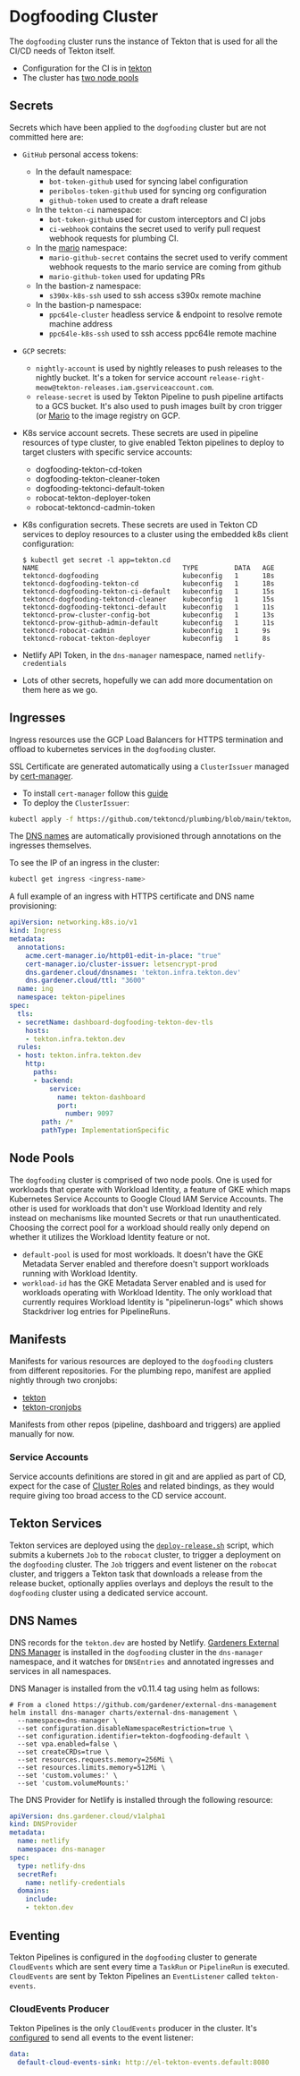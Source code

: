 # Dogfooding Cluster

The `dogfooding` cluster runs the instance of Tekton that is used for all the CI/CD needs
of Tekton itself.

- Configuration for the CI is in [tekton](../tekton)
- The cluster has [two node pools](#node-pools)

## Secrets

Secrets which have been applied to the `dogfooding` cluster but are not committed here are:

- `GitHub` personal access tokens:
  - In the default namespace:
    - `bot-token-github` used for syncing label configuration
    - `peribolos-token-github` used for syncing org configuration
    - `github-token` used to create a draft release
  - In the `tekton-ci` namespace:
    - `bot-token-github` used for custom interceptors and CI jobs
    - `ci-webhook` contains the secret used to verify pull request webhook requests for
      plumbing CI.
  - In the [mario](../mariobot) namespace:
    - `mario-github-secret` contains the secret used to verify comment webhook requests to
      the mario service are coming from github
    - `mario-github-token` used for updating PRs
  - In the bastion-z namespace:
    - `s390x-k8s-ssh` used to ssh access s390x remote machine
  - In the bastion-p namespace:
    - `ppc64le-cluster` headless service & endpoint to resolve remote machine address
    - `ppc64le-k8s-ssh` used to ssh access ppc64le remote machine
- `GCP` secrets:
  - `nightly-account` is used by nightly releases to push releases
  to the nightly bucket. It's a token for service account
  `release-right-meow@tekton-releases.iam.gserviceaccount.com`.
  - `release-secret` is used by Tekton Pipeline to push pipeline artifacts to a
    GCS bucket. It's also used to push images built by cron trigger (or [Mario](../bots/mariobot)
    to the image registry on GCP.
- K8s service account secrets. These secrets are used in pipeline resources of type cluster, to
  give enabled Tekton pipelines to deploy to target clusters with specific service accounts:
  - dogfooding-tekton-cd-token
  - dogfooding-tekton-cleaner-token
  - dogfooding-tektonci-default-token
  - robocat-tekton-deployer-token
  - robocat-tektoncd-cadmin-token
- K8s configuration secrets. These secrets are used in Tekton CD services to deploy
  resources to a cluster using the embedded k8s client configuration:

  ```
  $ kubectl get secret -l app=tekton.cd
  NAME                                    TYPE         DATA   AGE
  tektoncd-dogfooding                     kubeconfig   1      18s
  tektoncd-dogfooding-tekton-cd           kubeconfig   1      18s
  tektoncd-dogfooding-tekton-ci-default   kubeconfig   1      15s
  tektoncd-dogfooding-tektoncd-cleaner    kubeconfig   1      15s
  tektoncd-dogfooding-tektonci-default    kubeconfig   1      11s
  tektoncd-prow-cluster-config-bot        kubeconfig   1      13s
  tektoncd-prow-github-admin-default      kubeconfig   1      11s
  tektoncd-robocat-cadmin                 kubeconfig   1      9s
  tektoncd-robocat-tekton-deployer        kubeconfig   1      8s
  ```

- Netlify API Token, in the `dns-manager` namespace, named `netlify-credentials`
- Lots of other secrets, hopefully we can add more documentation on them
  here as we go.

## Ingresses

Ingress resources use the GCP Load Balancers for HTTPS termination and offload
to kubernetes services in the `dogfooding` cluster.

SSL Certificate are generated automatically using a `ClusterIssuer` managed by
[cert-manager](https://github.com/jetstack/cert-manager/).

- To install `cert-manager` follow this
  [guide](https://docs.cert-manager.io/en/latest/getting-started/)
- To deploy the `ClusterIssuer`:

```bash
kubectl apply -f https://github.com/tektoncd/plumbing/blob/main/tekton/certificates/clusterissuer.yaml
```

The [DNS names](#dns-names) are automatically provisioned through annotations on the
ingresses themselves.

To see the IP of an ingress in the cluster:

```bash
kubectl get ingress <ingress-name>
```

A full example of an ingress with HTTPS certificate and DNS name provisioning:

```yaml
apiVersion: networking.k8s.io/v1
kind: Ingress
metadata:
  annotations:
    acme.cert-manager.io/http01-edit-in-place: "true"
    cert-manager.io/cluster-issuer: letsencrypt-prod
    dns.gardener.cloud/dnsnames: 'tekton.infra.tekton.dev'
    dns.gardener.cloud/ttl: "3600"
  name: ing
  namespace: tekton-pipelines
spec:
  tls:
  - secretName: dashboard-dogfooding-tekton-dev-tls
    hosts:
    - tekton.infra.tekton.dev
  rules:
  - host: tekton.infra.tekton.dev
    http:
      paths:
      - backend:
          service:
            name: tekton-dashboard
            port:
              number: 9097
        path: /*
        pathType: ImplementationSpecific
```

## Node Pools

The `dogfooding` cluster  is comprised of two node pools. One is used for workloads that operate with
Workload Identity, a feature of GKE which maps Kubernetes Service Accounts to Google Cloud IAM Service
Accounts. The other is used for workloads that don't use Workload Identity and rely instead on mechanisms
like mounted Secrets or that run unauthenticated.
Choosing the correct pool for a workload should really only depend on whether it utilizes the
Workload Identity feature or not.

- `default-pool` is used for most workloads. It doesn't have the GKE Metadata Server enabled
and therefore doesn't support workloads running with Workload Identity.
- `workload-id` has the GKE Metadata Server enabled and is used for workloads operating with
Workload Identity. The only workload that currently requires Workload Identity is "pipelinerun-logs"
which shows Stackdriver log entries for PipelineRuns.

## Manifests

Manifests for various resources are deployed to the `dogfooding` clusters from different repositories.
For the plumbing repo, manifest are applied nightly through two cronjobs:

- [tekton](https://github.com/tektoncd/plumbing/tree/main/tekton/cronjobs/dogfooding/manifests/plumbing-tekton)
- [tekton-cronjobs](https://github.com/tektoncd/plumbing/tree/main/tekton/cronjobs/dogfooding/manifests/plumbing-tekton-cronjobs)

Manifests from other repos (pipeline, dashboard and triggers) are applied manually for now.

### Service Accounts

Service accounts definitions are stored in git and are applied as part of CD, expect for the case of
[Cluster Roles](https://github.com/tektoncd/plumbing/blob/main/tekton/resources/cd/serviceaccount.yaml)
and related bindings, as they would require giving too broad access to the CD service account.

## Tekton Services

Tekton services are deployed using the [`deploy-release.sh`](https://github.com/tektoncd/plumbing/blob/main/scripts/deploy-release.sh)
script, which submits a kubernets `Job` to the `robocat` cluster, to trigger a deployment on the
`dogfooding` cluster. The `Job` triggers and event listener on the `robocat` cluster, and triggers
a Tekton task that downloads a release from the release bucket, optionally applies overlays and
deploys the result to the `dogfooding` cluster using a dedicated service account.

## DNS Names

DNS records for the `tekton.dev` are hosted by Netlify. [Gardeners External DNS Manager](https://github.com/gardener/external-dns-management)
is installed in the `dogfooding` cluster in the `dns-manager` namespace, and it watches for `DNSEntries` and annotated
ingresses and services in all namespaces.

DNS Manager is installed from the v0.11.4 tag using helm as follows:

```shell
# From a cloned https://github.com/gardener/external-dns-management
helm install dns-manager charts/external-dns-management \
  --namespace=dns-manager \
  --set configuration.disableNamespaceRestriction=true \
  --set configuration.identifier=tekton-dogfooding-default \
  --set vpa.enabled=false \
  --set createCRDs=true \
  --set resources.requests.memory=256Mi \
  --set resources.limits.memory=512Mi \
  --set 'custom.volumes:' \
  --set 'custom.volumeMounts:'
```

The DNS Provider for Netlify is installed through the following resource:

```yaml
apiVersion: dns.gardener.cloud/v1alpha1
kind: DNSProvider
metadata:
  name: netlify
  namespace: dns-manager
spec:
  type: netlify-dns
  secretRef:
    name: netlify-credentials
  domains:
    include:
    - tekton.dev
```

## Eventing

Tekton Pipelines is configured in the `dogfooding` cluster to generate `CloudEvents`
which are sent every time a `TaskRun` or `PipelineRun` is executed.
`CloudEvents` are sent by Tekton Pipelines an `EventListener` called `tekton-events`.

### CloudEvents Producer

Tekton Pipelines is the only `CloudEvents` producer in the cluster. It's [configured](../tekton/cd/pipeline/overlays/dogfooding/config-defaults.yaml) to send all events to the event listener:

```yaml
data:
  default-cloud-events-sink: http://el-tekton-events.default:8080
```
